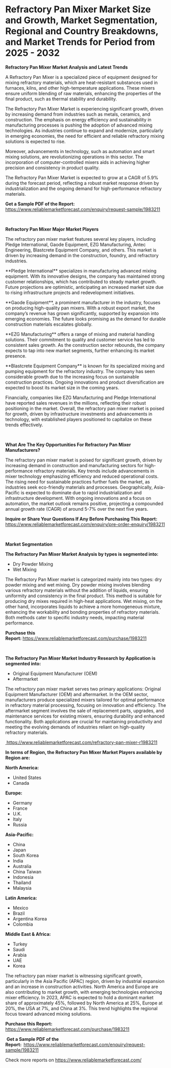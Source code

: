 <p><h1>Refractory Pan Mixer Market Size and Growth, Market Segmentation, Regional and Country Breakdowns, and Market Trends for Period from 2025 -  2032</h1></p><p><strong>Refractory Pan Mixer Market Analysis and Latest Trends</strong></p>
<p><p>A Refractory Pan Mixer is a specialized piece of equipment designed for mixing refractory materials, which are heat-resistant substances used in furnaces, kilns, and other high-temperature applications. These mixers ensure uniform blending of raw materials, enhancing the properties of the final product, such as thermal stability and durability.</p><p>The Refractory Pan Mixer Market is experiencing significant growth, driven by increasing demand from industries such as metals, ceramics, and construction. The emphasis on energy efficiency and sustainability in manufacturing processes is pushing the adoption of advanced mixing technologies. As industries continue to expand and modernize, particularly in emerging economies, the need for efficient and reliable refractory mixing solutions is expected to rise.</p><p>Moreover, advancements in technology, such as automation and smart mixing solutions, are revolutionizing operations in this sector. The incorporation of computer-controlled mixers aids in achieving higher precision and consistency in product quality.</p><p>The Refractory Pan Mixer Market is expected to grow at a CAGR of 5.9% during the forecast period, reflecting a robust market response driven by industrialization and the ongoing demand for high-performance refractory materials.</p></p>
<p><strong>Get a Sample PDF of the Report:&nbsp;</strong> <a href="https://www.reliablemarketforecast.com/enquiry/request-sample/1983211?utm_campaign=2200&utm_medium=2&utm_source=Github&utm_content=ia&utm_term=20022025&utm_id=refractory-pan-mixer">https://www.reliablemarketforecast.com/enquiry/request-sample/1983211</a></p>
<p>&nbsp;</p>
<p><strong>Refractory Pan Mixer Major Market Players</strong></p>
<p><p>The refractory pan mixer market features several key players, including Pledge International, Gaode Equipment, EZG Manufacturing, Antec Engineering, Blastcrete Equipment Company, and others. This market is driven by increasing demand in the construction, foundry, and refractory industries.</p><p>**Pledge International** specializes in manufacturing advanced mixing equipment. With its innovative designs, the company has maintained strong customer relationships, which has contributed to steady market growth. Future projections are optimistic, anticipating an increased market size due to rising infrastructure projects and redevelopment initiatives.</p><p>**Gaode Equipment**, a prominent manufacturer in the industry, focuses on producing high-quality pan mixers. With a robust export market, the company’s revenue has grown significantly, supported by expansion into emerging economies. The future looks promising as the demand for durable construction materials escalates globally.</p><p>**EZG Manufacturing** offers a range of mixing and material handling solutions. Their commitment to quality and customer service has led to consistent sales growth. As the construction sector rebounds, the company expects to tap into new market segments, further enhancing its market presence.</p><p>**Blastcrete Equipment Company** is known for its specialized mixing and pumping equipment for the refractory industry. The company has seen considerable growth due to the increasing focus on sustainable construction practices. Ongoing innovations and product diversification are expected to boost its market size in the coming years.</p><p>Financially, companies like EZG Manufacturing and Pledge International have reported sales revenues in the millions, reflecting their robust positioning in the market. Overall, the refractory pan mixer market is poised for growth, driven by infrastructure investments and advancements in technology, with established players positioned to capitalize on these trends effectively.</p></p>
<p>&nbsp;</p>
<p><strong>What Are The Key Opportunities For Refractory Pan Mixer Manufacturers?</strong></p>
<p><p>The refractory pan mixer market is poised for significant growth, driven by increasing demand in construction and manufacturing sectors for high-performance refractory materials. Key trends include advancements in mixer technology emphasizing efficiency and reduced operational costs. The rising need for sustainable practices further fuels the market, as industries seek eco-friendly materials and processes. Geographically, Asia-Pacific is expected to dominate due to rapid industrialization and infrastructure development. With ongoing innovations and a focus on automation, the market outlook remains positive, projecting a compounded annual growth rate (CAGR) of around 5-7% over the next five years.</p></p>
<p><strong>Inquire or Share Your Questions If Any Before Purchasing This Report:</strong> <a href="https://www.reliablemarketforecast.com/enquiry/pre-order-enquiry/1983211?utm_campaign=2200&utm_medium=2&utm_source=Github&utm_content=ia&utm_term=20022025&utm_id=refractory-pan-mixer">https://www.reliablemarketforecast.com/enquiry/pre-order-enquiry/1983211</a></p>
<p>&nbsp;</p>
<p><strong>Market Segmentation</strong></p>
<p><strong>The Refractory Pan Mixer Market Analysis by types is segmented into:</strong></p>
<p><ul><li>Dry Powder Mixing</li><li>Wet Mixing</li></ul></p>
<p><p>The Refractory Pan Mixer market is categorized mainly into two types: dry powder mixing and wet mixing. Dry powder mixing involves blending various refractory materials without the addition of liquids, ensuring uniformity and consistency in the final product. This method is suitable for producing dry mixes required in high-heat applications. Wet mixing, on the other hand, incorporates liquids to achieve a more homogeneous mixture, enhancing the workability and bonding properties of refractory materials. Both methods cater to specific industry needs, impacting material performance.</p></p>
<p><strong>Purchase this Report:&nbsp;</strong><a href="https://www.reliablemarketforecast.com/purchase/1983211?utm_campaign=2200&utm_medium=2&utm_source=Github&utm_content=ia&utm_term=20022025&utm_id=refractory-pan-mixer">https://www.reliablemarketforecast.com/purchase/1983211</a></p>
<p>&nbsp;</p>
<p><strong>The Refractory Pan Mixer Market Industry Research by Application is segmented into:</strong></p>
<p><ul><li>Original Equipment Manufacturer (OEM)</li><li>Aftermarket</li></ul></p>
<p><p>The refractory pan mixer market serves two primary applications: Original Equipment Manufacturer (OEM) and aftermarket. In the OEM sector, manufacturers produce specialized mixers tailored for optimal performance in refractory material processing, focusing on innovation and efficiency. The aftermarket segment involves the sale of replacement parts, upgrades, and maintenance services for existing mixers, ensuring durability and enhanced functionality. Both applications are crucial for maintaining productivity and meeting the evolving demands of industries reliant on high-quality refractory materials.</p></p>
<p><a href="https://www.reliablemarketforecast.com/refractory-pan-mixer-r1983211?utm_campaign=2200&utm_medium=2&utm_source=Github&utm_content=ia&utm_term=20022025&utm_id=refractory-pan-mixer">&nbsp;https://www.reliablemarketforecast.com/refractory-pan-mixer-r1983211</a></p>
<p><strong>In terms of Region, the Refractory Pan Mixer Market Players available by Region are:</strong></p>
<p>
    <p> <strong> North America: </strong>
        <ul>
            <li>United States</li>
            <li>Canada</li>
        </ul>
        </p> 
    <p> <strong> Europe: </strong>
        <ul>
            <li>Germany</li>
            <li>France</li>
            <li>U.K.</li>
            <li>Italy</li>
            <li>Russia</li>
        </ul>
        </p> 
    <p> <strong> Asia-Pacific: </strong>
        <ul>
            <li>China</li>
            <li>Japan</li>
            <li>South Korea</li>
            <li>India</li>
            <li>Australia</li>
            <li>China Taiwan</li>
            <li>Indonesia</li>
            <li>Thailand</li>
            <li>Malaysia</li>
        </ul>
        </p> 
    <p> <strong> Latin America: </strong>
        <ul>
            <li>Mexico</li>
            <li>Brazil</li>
            <li>Argentina Korea</li>
            <li>Colombia</li>
        </ul>
        </p> 
    <p> <strong> Middle East & Africa: </strong>
        <ul>
            <li>Turkey</li>
            <li>Saudi</li>
            <li>Arabia</li>
            <li>UAE</li>
            <li>Korea</li>
        </ul>
    </p>
    </p>
<p><p>The refractory pan mixer market is witnessing significant growth, particularly in the Asia Pacific (APAC) region, driven by industrial expansion and an increase in construction activities. North America and Europe are also contributing to market growth, with emerging technologies enhancing mixer efficiency. In 2023, APAC is expected to hold a dominant market share of approximately 45%, followed by North America at 25%, Europe at 20%, the USA at 7%, and China at 3%. This trend highlights the regional focus toward advanced mixing solutions.</p></p>
<p><strong>Purchase this Report: </strong><a href="https://www.reliablemarketforecast.com/purchase/1983211?utm_campaign=2200&utm_medium=2&utm_source=Github&utm_content=ia&utm_term=20022025&utm_id=refractory-pan-mixer">https://www.reliablemarketforecast.com/purchase/1983211</a></p>
<p>&nbsp;<strong>Get a Sample PDF of the Report:&nbsp;&nbsp;</strong><a href="https://www.reliablemarketforecast.com/enquiry/request-sample/1983211?utm_campaign=2200&utm_medium=2&utm_source=Github&utm_content=ia&utm_term=20022025&utm_id=refractory-pan-mixer">https://www.reliablemarketforecast.com/enquiry/request-sample/1983211</a></p>
<p><strong></strong></p>
<p>Check more reports on <a href="https://www.reliablemarketforecast.com/?utm_campaign=2200&utm_medium=2&utm_source=Github&utm_content=ia&utm_term=20022025&utm_id=refractory-pan-mixer">https://www.reliablemarketforecast.com/</a></p>